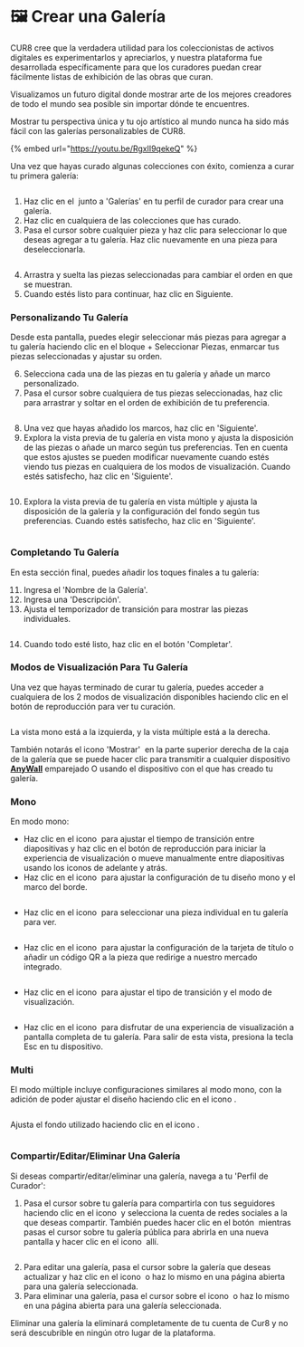 # 🖼️ Crear una Galería

CUR8 cree que la verdadera utilidad para los coleccionistas de activos digitales es experimentarlos y apreciarlos, y nuestra plataforma fue desarrollada específicamente para que los curadores puedan crear fácilmente listas de exhibición de las obras que curan.

Visualizamos un futuro digital donde mostrar arte de los mejores creadores de todo el mundo sea posible sin importar dónde te encuentres.

Mostrar tu perspectiva única y tu ojo artístico al mundo nunca ha sido más fácil con las galerías personalizables de CUR8.

{% embed url="https://youtu.be/RgxlI9qekeQ" %}

Una vez que hayas curado algunas colecciones con éxito, comienza a curar tu primera galería:

<figure><img src="../../.gitbook/assets/Screenshot 2025-03-21 at 10.03.27.png" alt=""><figcaption></figcaption></figure>

1. Haz clic en el <img src="../../.gitbook/assets/Screenshot 2024-04-12 at 08.27.05.png" alt="" data-size="line"> junto a 'Galerías' en tu perfil de curador para crear una galería.
2. Haz clic en cualquiera de las colecciones que has curado.
3. Pasa el cursor sobre cualquier pieza y haz clic para seleccionar lo que deseas agregar a tu galería. Haz clic nuevamente en una pieza para deseleccionarla.

<figure><img src="../../.gitbook/assets/Screenshot 2025-03-21 at 10.07.32.png" alt=""><figcaption></figcaption></figure>

4. Arrastra y suelta las piezas seleccionadas para cambiar el orden en que se muestran.
5. Cuando estés listo para continuar, haz clic en Siguiente.

### Personalizando Tu Galería

Desde esta pantalla, puedes elegir seleccionar más piezas para agregar a tu galería haciendo clic en el bloque + Seleccionar Piezas, enmarcar tus piezas seleccionadas y ajustar su orden.

6. Selecciona cada una de las piezas en tu galería y añade un marco personalizado.
7. Pasa el cursor sobre cualquiera de tus piezas seleccionadas, haz clic para arrastrar y soltar en el orden de exhibición de tu preferencia.

<figure><img src="../../.gitbook/assets/Untitled design (1) (1).gif" alt=""><figcaption></figcaption></figure>

8. Una vez que hayas añadido los marcos, haz clic en 'Siguiente'.
9. Explora la vista previa de tu galería en vista mono y ajusta la disposición de las piezas o añade un marco según tus preferencias. Ten en cuenta que estos ajustes se pueden modificar nuevamente cuando estés viendo tus piezas en cualquiera de los modos de visualización. Cuando estés satisfecho, haz clic en 'Siguiente'.

<figure><img src="../../.gitbook/assets/Screenshot 2025-03-21 at 10.11.15.png" alt=""><figcaption></figcaption></figure>

10. Explora la vista previa de tu galería en vista múltiple y ajusta la disposición de la galería y la configuración del fondo según tus preferencias. Cuando estés satisfecho, haz clic en 'Siguiente'.

<figure><img src="../../.gitbook/assets/Screenshot 2025-03-21 at 10.12.08.png" alt=""><figcaption></figcaption></figure>

### Completando Tu Galería

En esta sección final, puedes añadir los toques finales a tu galería:

11. Ingresa el 'Nombre de la Galería'.
12. Ingresa una 'Descripción'.
13. Ajusta el temporizador de transición para mostrar las piezas individuales.

<figure><img src="../../.gitbook/assets/Screenshot 2025-03-21 at 10.13.37.png" alt=""><figcaption></figcaption></figure>

14. Cuando todo esté listo, haz clic en el botón 'Completar'.

### Modos de Visualización Para Tu Galería

Una vez que hayas terminado de curar tu galería, puedes acceder a cualquiera de los 2 modos de visualización disponibles haciendo clic en el botón de reproducción para ver tu curación.

<figure><img src="../../.gitbook/assets/Screenshot 2025-03-21 at 10.15.29.png" alt=""><figcaption></figcaption></figure>

La vista mono está a la izquierda, y la vista múltiple está a la derecha.

También notarás el icono 'Mostrar' <img src="../../.gitbook/assets/Screenshot 2025-01-03 at 12.03.25.png" alt="" data-size="line"> en la parte superior derecha de la caja de la galería que se puede hacer clic para transmitir a cualquier dispositivo [**AnyWall**](https://www.anywall.io) emparejado O usando el dispositivo con el que has creado tu galería.

### Mono

En modo mono:

* Haz clic en el icono <img src="../../.gitbook/assets/Screenshot 2024-04-12 at 10.21.08.png" alt="" data-size="line"> para ajustar el tiempo de transición entre diapositivas y haz clic en el botón de reproducción para iniciar la experiencia de visualización o mueve manualmente entre diapositivas usando los iconos de adelante y atrás.
* Haz clic en el icono <img src="../../.gitbook/assets/Screenshot 2024-04-12 at 10.18.36.png" alt="" data-size="line"> para ajustar la configuración de tu diseño mono y el marco del borde.

<figure><img src="../../.gitbook/assets/Screenshot 2024-07-10 at 15.32.43.png" alt=""><figcaption></figcaption></figure>

* Haz clic en el icono <img src="../../.gitbook/assets/Screenshot 2024-04-12 at 10.23.12.png" alt="" data-size="line"> para seleccionar una pieza individual en tu galería para ver.

<figure><img src="../../.gitbook/assets/Screenshot 2024-07-10 at 15.33.41.png" alt=""><figcaption></figcaption></figure>

* Haz clic en el icono <img src="../../.gitbook/assets/Screenshot 2024-07-10 at 15.35.31.png" alt="" data-size="line"> para ajustar la configuración de la tarjeta de título o añadir un código QR a la pieza que redirige a nuestro mercado integrado.

<figure><img src="../../.gitbook/assets/Screenshot 2024-07-10 at 15.36.04.png" alt=""><figcaption></figcaption></figure>

* Haz clic en el icono <img src="../../.gitbook/assets/Screenshot 2024-04-12 at 10.26.05.png" alt="" data-size="line"> para ajustar el tipo de transición y el modo de visualización.

<figure><img src="../../.gitbook/assets/Screenshot 2024-07-10 at 15.34.37.png" alt=""><figcaption></figcaption></figure>

* Haz clic en el icono <img src="../../.gitbook/assets/Screenshot 2024-04-12 at 11.22.57.png" alt="" data-size="line"> para disfrutar de una experiencia de visualización a pantalla completa de tu galería. Para salir de esta vista, presiona la tecla Esc en tu dispositivo.

### Multi

El modo múltiple incluye configuraciones similares al modo mono, con la adición de poder ajustar el diseño haciendo clic en el icono <img src="../../.gitbook/assets/Screenshot 2024-04-12 at 11.28.36.png" alt="" data-size="line">.

<figure><img src="../../.gitbook/assets/Screenshot 2024-07-11 at 15.55.14.png" alt=""><figcaption></figcaption></figure>

Ajusta el fondo utilizado haciendo clic en el icono <img src="../../.gitbook/assets/Screenshot 2024-04-12 at 11.29.15.png" alt="" data-size="line">.

<figure><img src="../../.gitbook/assets/Screenshot 2024-07-10 at 15.39.29.png" alt=""><figcaption></figcaption></figure>

### Compartir/Editar/Eliminar Una Galería

Si deseas compartir/editar/eliminar una galería, navega a tu 'Perfil de Curador':

1. Pasa el cursor sobre tu galería para compartirla con tus seguidores haciendo clic en el icono <img src="../../.gitbook/assets/Screenshot 2024-07-10 at 15.26.24.png" alt="" data-size="line"> y selecciona la cuenta de redes sociales a la que deseas compartir. También puedes hacer clic en el botón <img src="../../.gitbook/assets/Screenshot 2024-07-11 at 15.56.45.png" alt="" data-size="line"> mientras pasas el cursor sobre tu galería pública para abrirla en una nueva pantalla y hacer clic en el icono <img src="../../.gitbook/assets/Screenshot 2024-07-10 at 15.26.24.png" alt="" data-size="line"> allí.

<figure><img src="../../.gitbook/assets/Screenshot 2025-01-03 at 13.32.58.png" alt=""><figcaption></figcaption></figure>

2. Para editar una galería, pasa el cursor sobre la galería que deseas actualizar y haz clic en el icono <img src="../../.gitbook/assets/Screenshot 2024-04-12 at 11.39.40.png" alt="" data-size="line"> o haz lo mismo en una página abierta para una galería seleccionada.
3. Para eliminar una galería, pasa el cursor sobre el icono <img src="../../.gitbook/assets/Screenshot 2024-04-12 at 11.40.39.png" alt="" data-size="line"> o haz lo mismo en una página abierta para una galería seleccionada.

Eliminar una galería la eliminará completamente de tu cuenta de Cur8 y no será descubrible en ningún otro lugar de la plataforma.